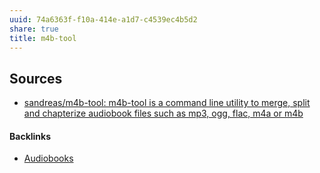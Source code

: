 ```yaml
---
uuid: 74a6363f-f10a-414e-a1d7-c4539ec4b5d2
share: true
title: m4b-tool
---
```

## Sources

* [sandreas/m4b-tool: m4b-tool is a command line utility to merge, split and chapterize audiobook files such as mp3, ogg, flac, m4a or m4b](https://github.com/sandreas/m4b-tool)

#### Backlinks

* [Audiobooks](/cf293569-0322-486e-9649-6e1b4b4ce9fa)